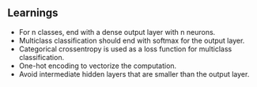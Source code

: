 ## Learnings

* For n classes, end with a dense output layer with n neurons.
* Multiclass classification should end with softmax for the output layer.
* Categorical crossentropy is used as a loss function for multiclass classification.
* One-hot encoding to vectorize the computation.
* Avoid intermediate hidden layers that are smaller than the output layer.
